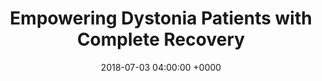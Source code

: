 ---
title: 'Empowering Dystonia Patients with Complete Recovery'
name: "fariastechnique"
night_header: false
night_footer: true
language: en
published: true
slug: "medical-treatment-website"
layout: pancakes
description: page description
date: 2018-07-03 04:00:00 +0000
tags: ["Web Experience", "Web Design", "Web Development"]
aliases:
stacks_hero:
  path: "helpers/work/hero.html"
  image: "images/cover.png"
  background_color: "#0F2349"
  client: "fariastechnique"
  logo_color: false
grid_item:
  client: "fariastechnique"
  featured: true
  featured_title: "We build complex web platforms for movement therapy."
  featured_caption: |
    As a long term partner, we’ve helped Dr. Joaquin Farias create a subscription-based online video platform for dystonia patients.
  weight: 2
  logo_color: true
  featured_width: "130%"
  featured_top: "8%"
  featured_left: "-5%"
  featured_m_left: "8%"
stacks:
- template: section-row-blocks
  id: overview
  class: padding-m-bottom v_c-center
  background_color: "#0F2349"
  background_image:
  rows:
  - template: include-row
    class: h_c-center v_c-center
    size: container
    cols:
    - template: block-column-builder
      size: '9'
      animate: fade-up
      duration: '400'
      elements:
      - template: element-title
        class: "color-white text-center"
        tag: h4
        title: Overview
      - template: element-title
        class: "color-white text-center"
        tag: h2
        title: "Natural therapy based on cutting edge research in neuroscience."
      - template: element-title
        class: "color-white text-center big-paragraph"
        tag: p
        title: "Focal Dystonia is a neurological condition which affects a muscle or group of muscles, causing involuntary muscular contractions and abnormal postures. As the 3rd most common neurological condition in the world, there is currently no medicinal cure for the hundreds of thousands of people affected by its symptoms. Dr. Joaquin Farias, a leading specialist treating dystonia using movement therapy, approached the Fullstack team with the challenge of creating a complete online dystonia recovery program. Our team was particularly excited about this project, as this would provide dystonia patients across the world with complete recovery, for the first time ever."
- template: section-row-blocks
  id: discovery
  class: padding-l v_c-center
  background_color: "#000000"
  background_image:
  rows:
  - template: include-row
    class: h_c-center v_c-center wrap
    size: container
    cols:
    - template: block-column-builder
      class: "padding-s-bottom"
      size: '9'
      animate: fade-up
      duration: '400'
      elements:
      - template: element-title
        class: "color-white text-center"
        tag: h4
        title: Discovery
      - template: element-title
        class: "color-white text-center"
        tag: h2
        title: "The goal: Easy access, a personal feel, and from anywhere in the world."
      - template: element-title
        class: "color-white text-center"
        tag: p
        title: |
          Dr. Farias’ revolutionary thinking behind the concepts of Dystonias and Focal Dystonia Treatment yielded success with over 2,000 patients worldwide. But with over 200,000 conditions in the US alone, he reached a crossroads: how could one person make a worldwide impact for Focal Dystonia sufferers? The answer would be surprisingly simple, yet difficult to accomplish: create an online subscription platform where patients across the globe could have easy access to the necessary tools to reach a full recovery, without losing the personal feel.
    - template: block-column-builder
      size: '9'
      animate: fade-up
      duration: '400'
      elements:
      - template: element-image
        class: center-image
        image: "images/old-web.png"
- template: section-row-blocks
  id: strategy
  class: padding-l v_c-center
  background_color: "#161616"
  background_image:
  rows:
  - template: include-row
    class: h_c-center v_c-center wrap
    size: container
    cols:
    - template: block-column-builder
      class: "padding-s-bottom"
      size: '9'
      animate: fade-up
      duration: '400'
      elements:
      - template: element-title
        class: "color-white text-center"
        tag: h4
        title: Strategy
      - template: element-title
        class: "color-white text-center"
        tag: h2
        title: "Tailored video-based programs for patients on life-long healing journeys."
      - template: element-title
        class: "color-white text-center"
        tag: p
        title: |
          We started with the information architecture of the platform. To ensure patients could navigate each program in a structured manner, we created a flexible hierarchy specifically designed to facilitate the long-term healing process. Because we were using video, it was inspired by the leading video streaming option today: Netflix. The result was then adjusted based on Dr. Farias’ unique experiences with thousands of patients worldwide,  as it has been proven to show results.
  - template: include-row
    class: h_c-center v_c-center wrap
    size: container
    cols:
    - template: block-column-builder
      size: '12'
      animate: fade-up
      duration: '400'
      elements:
      - template: element-image
        class: center-image
        image: "images/farias-info-architecture.png"
- template: section-row-blocks
  id: experience
  class: padding-l v_c-center
  background_color: "#ffffff"
  css:
  - rule: |
      .pb-html-block {
        display: grid;
        grid-template-rows: 1fr 1fr;
        height: 100%;
      }
  - rule: |
      .farias-icons {
        display: flex;
        flex-direction: row;
        align-items: center;
        margin-bottom: 20px;
      }
  - rule: |
      .fa-youtube {
        width: 59px;
        height: 41px;
      }
  - rule: |
      .fa-bell {
        width: 50px;
        height: 61px;
      }
  - rule: |
      .bell {
        position: relative;
        margin-right: 20px;
      }
  - rule: |
      .bell:after {
        content: '';
        position: absolute;
        top: .4875rem;
        right: .1825rem;
        display: block;
        width: .4375rem;
        height: .4375rem;
        border-radius: 50%;
        background: #d63e2b;
        width: .65rem;
        height: .65rem;
      }
    tablet:
      - rule: ".pb-html-block {display: none;}"
  rows:
  - template: include-row
    class: h_c-center v_c-center wrap
    size: container
    cols:
    - template: block-column-builder
      class: "padding-s-bottom"
      size: '9'
      animate: fade-up
      duration: '400'
      elements:
      - template: element-title
        class: "color-oil text-center"
        tag: h4
        title: Experience
      - template: element-title
        class: "color-oil text-center"
        tag: h2
        title: "Designing a familiar experience, focused on rehabilitation."
      - template: element-title
        class: "color-oil text-center"
        tag: p
        title: |
          Like any rehab program, Dr. Farias’ platform needed to be 100% focused on content & recovery. Our mission during the UX design process was to ensure that patients spend the least amount of time figuring out where things like notifications and videos can be found. The recovery process should feel familiar as possible, almost as if they were visiting Dr. Farias himself. 
  - template: include-row
    class: h_c-center break-tablet
    size: container
    cols:
    - template: block-column-builder
      size: '3'
      animate: fade-up
      duration: '400'
      elements:
      - template: element-code
        html: |
          <div>
          <div class="farias-icons">
          
          <div class="bell">
          <svg aria-hidden="true" focusable="false" data-prefix="fas" data-icon="bell" role="img" xmlns="http://www.w3.org/2000/svg" viewBox="0 0 448 512" class="svg-inline--fa fa-bell fa-w-14 fa-3x"><path fill="#0778C4" d="M224 512c35.32 0 63.97-28.65 63.97-64H160.03c0 35.35 28.65 64 63.97 64zm215.39-149.71c-19.32-20.76-55.47-51.99-55.47-154.29 0-77.7-54.48-139.9-127.94-155.16V32c0-17.67-14.32-32-31.98-32s-31.98 14.33-31.98 32v20.84C118.56 68.1 64.08 130.3 64.08 208c0 102.3-36.15 133.53-55.47 154.29-6 6.45-8.66 14.16-8.61 21.71.11 16.4 12.98 32 32.1 32h383.8c19.12 0 32-15.6 32.1-32 .05-7.55-2.61-15.27-8.61-21.71z" class=""></path></svg>
          </div>
          <svg aria-hidden="true" focusable="false" data-prefix="fab" data-icon="youtube" role="img" xmlns="http://www.w3.org/2000/svg" viewBox="0 0 576 512" class="svg-inline--fa fa-youtube fa-w-18 fa-3x"><path fill="#FF0000" d="M549.655 124.083c-6.281-23.65-24.787-42.276-48.284-48.597C458.781 64 288 64 288 64S117.22 64 74.629 75.486c-23.497 6.322-42.003 24.947-48.284 48.597-11.412 42.867-11.412 132.305-11.412 132.305s0 89.438 11.412 132.305c6.281 23.65 24.787 41.5 48.284 47.821C117.22 448 288 448 288 448s170.78 0 213.371-11.486c23.497-6.321 42.003-24.171 48.284-47.821 11.412-42.867 11.412-132.305 11.412-132.305s0-89.438-11.412-132.305zm-317.51 213.508V175.185l142.739 81.205-142.739 81.201z" class=""></path></svg>
          </div>
          <p><strong>Familiar User Interface</strong></p>
          <p>The UI design was heavily inspired by popular platforms such as Facebook & YouTube, in order for it it to feel familiar and intuitive to new users.</p>
          </div>
          <div>
          <p><strong>Familiar Regimen</strong></p>
          <p>The recovery courses were marked with individual colors resembling a pill organizer. This ensures each patient has a simple daily schedule, while getting the proper dosage of each program pillar.</p>
          </div>
    - template: block-column-builder
      size: '9'
      animate: fade-up
      duration: '400'
      elements:
      - template: element-image
        class: center-image
        image: "images/farias-dashboard-wireframe.png"
- template: section-row-blocks
  id: experience
  class: padding-l v_c-center
  background_color: "#EFEFEF"
  background_image:
  rows:
  - template: include-row
    class: h_c-center v_c-center wrap
    size: container
    cols:
    - template: block-column-builder
      size: '9'
      class: "padding-xs-bottom"
      animate: fade-up
      duration: '400'
      elements:
      - template: element-title
        class: "color-oil text-center"
        tag: h4
        title: Design
      - template: element-title
        class: "color-oil text-center"
        tag: h2
        title: "Inspiring each user, daily."
      - template: element-title
        class: "color-oil text-center"
        tag: p
        title: |
          Enrollment made simple with an enticingly visual experience. Since there was such great imagery & video from the beginning of the process, we focused on designing pages that would do the media-heavy content justice in whatever context it is being showcased – from larger retina displays, down to smartphones.
    - template: block-column-builder
      size: '12'
      animate: fade-up
      duration: '400'
      elements:
      - template: element-image
        class: center-image fullwidth-img
        image: "images/Farias-homepage.png"
  - template: include-row
    class: h_c-center v_c-space-between break-tablet
    size: fullwidth
    css:
    - rule: ".img-first {margin-left: -20%}"
    - rule: ".img-last {margin-left: 20%}"
    cols:
    - template: block-column-builder
      size: '6'
      animate: fade-up
      duration: '400'
      elements:
      - template: element-image
        class: center-image img-first
        image: "images/farias-plan.png"
    - template: block-column-builder
      size: '6'
      animate: fade-up
      duration: '400'
      elements:
      - template: element-image
        class: center-image img-last
        image: "images/farias-payment.png"
  - template: include-row
    class: h_c-center v_c-center wrap padding-m-bottom
    size: container
    cols:
    - template: block-column-builder
      size: '9'
      animate: fade-up
      duration: '400'
      elements:
      - template: element-title
        class: "color-oil text-center"
        tag: h2
        title: "A welcoming patient experience."
      - template: element-title
        class: "color-oil text-center"
        tag: p
        title: |
          The patient homepage is a place to explore a variety of tools designed to help patients improve the way they move, feel, and perceive the world around them.
  - template: include-row
    class: h_c-center v_c-center wrap
    size: container-large
    cols: 
    - template: block-column-builder
      size: '12'
      animate: fade-up
      duration: '400'
      elements:
      - template: element-image
        class: center-image
        image: "images/farias-dashboard.png"  
  - template: include-row
    class: h_c-center v_c-center wrap
    size: fullwidth
    css:
    - rule: ".pullUp {margin-top: -10%;}"
    cols:
    - template: block-column-builder
      size: '3'
      animate: fade-up
      duration: '400'
      elements:
      - template: element-title
        class: "color-oil text-center"
        tag: h2
        title: "Fit for on the go."
      - template: element-title
        class: "color-oil text-center"
        tag: p
        title: |
          Created to be device agnostic, the platform scales well from mobile device to desktop.
    - template: block-column-builder
      class: "pullUp"
      size: '12'
      animate: fade-up
      duration: '400'
      elements:
      - template: element-image
        class: center-image fullwidth-img
        image: "images/Farias-responsive.png"
- template: section-row-blocks
  id: development
  class: padding-xl-bottom padding-xl-top v_c-center
  background_color: "#000000"
  background_image:
  scripts:
  - src: "js/work/cards.js"
  rows:
  - template: include-row
    class: h_c-center v_c-center wrap padding-m-bottom
    size: container
    cols:
    - template: block-column-builder
      size: '10'
      animate: fade-up
      duration: '400'
      offset: 0
      elements:
      - template: element-title
        class: "color-white text-center"
        tag: h4
        title: Development
      - template: element-title
        class: "color-white text-center"
        tag: h1
        title: Building an integrated platform.
      - template: element-title
        class: "color-white text-center"
        tag: p
        title: |
          While the patient experience was our main focus, it was just as important for us to allow a smooth administrative experience. From adding new programs to content protection, managing subscriptions and users, it’s all inclusive.
  - template: include-row
    class: h_c-space-between v_c-start wrap padding-m-bottom cards
    size: container
    css:
    - rule: ".card-block-text {padding: 10% 16%;}"
    - rule: ".cards .col-6 .pb-html-block:last-child {margin-bottom: 0px;}"
    - rule: "img {width: auto;margin-left: auto;margin-right: auto;padding-top: 55px;}"
    - rule: ".col-6 {flex-basis: calc(50% - 20px);}"
    - rule: ".col-6 .elements-wrapper .pb-html-block {background-color: #0f0f0f;margin-bottom: 40px;}"
    cols:
    - template: block-column-builder
      size: '6'
      animate: none
      elements:
      - template: element-code
        html: |
          <img src="/images/farias-facebook.png">
          <div class="card-block-text"><img class="card-logo-img margin-s-bottom" src="/images/facebook.png"><h6 class="text-center color-white"><span style="font-weight: 800">Secure Login, Simple Account Setup, Spam-Free Commenting</span></h6><div class="text-center color-white"><p>We integrated Facebook deep within the platform to allow users to easily setup their account during setup, securely login when returning, and connect with others in the community while going through their recovery process. </p></div></div>
      - template: element-code
        html: |
          <img src="/images/farias-wordpress.png">
          <div class="card-block-text"><img class="card-logo-img margin-s-bottom" src="/images/wordpress-logo-white.png"><h6 class="text-center color-white"><span style="font-weight: 800">Flexible & Scalable Content Management System</span></h6><div class="text-center color-white"><p>We built the entire platform on Wordpress because of its simple, extensible user interface. Its open ecosytem allows for easy maintenance, management. Additions such as a discussion forum,  blog, and event management features can be easily added, all of which will be added in 2019. </p></div></div>
    - template: block-column-builder
      size: '6'
      animate: none
      elements:
      - template: element-code
        html: |
          <img src="/images/farias-vimeo.png">
          <div class="card-block-text"><img class="card-logo-img margin-s-bottom" src="/images/vimeo.png"><h6 class="text-center color-white"><span style="font-weight: 800">Smooth and Secure Video Streaming</span></h6><div class="text-center color-white"><p>We integrated Vimeo to ensure each video would be responsive and performant even under high traffic. Videos are easily imported into the platform for the creation of new classes. They are a breeze to view from anywhere, on any device.</p></div></div>
      - template: element-code
        html: |
          <img src="/images/farias-stripe.png">
          <div class="card-block-text"><img class="card-logo-img margin-s-bottom" src="/images/stripe.png"><h6 class="text-center color-white"><span style="font-weight: 800">Ultra Secure Individual and Recurring Transactions</span></h6><div class="text-center color-white"><p>We integrated Stripe to ensure any transactions made on the platform are as secure as possible. From the front-end, users can pay monthly or yearly. From the back-end, Dr. Farias can easily manage payments and get real-time reporting on the subscription revenue.</p></div></div>
- template: section-row-blocks
  id: process
  class: padding-l-top v_c-center
  background_color: "#ffffff"
  background_image:
  rows:
  - template: include-row
    class: h_c-center v_c-center wrap padding-m-bottom
    size: container
    cols:
    - template: block-column-builder
      size: '8'
      animate: fade-up
      duration: '400'
      elements:
      - template: element-title
        class: "color-oil text-center"
        tag: h4
        title: Process
      - template: element-title
        class: "color-oil text-center"
        tag: h2
        title: "An incredible partnership."
      - template: element-title
        class: "color-oil text-center"
        tag: p
        title: |
          From kickoff to launch to management, Fullstack has worked side-by-side with Dr. Farias to bring the entire program experience to life.
  - template: include-row
    class: h_c-center v_c-center wrap
    size: fullwidth
    cols:
    - template: block-column-builder
      size: '12'
      animate: fade-up
      duration: '400'
      elements:
      - template: element-image
        class: center-image fullwidth-img
        image: "images/farias-fsd-partnership.jpg"
- template: section-row-blocks
  id: results
  class: padding-xl-bottom padding-xl-top v_c-center
  background_color: "#0F2349"
  rows:
  - template: include-row
    class: h_c-space-between v_c-center wrap
    size: container
    cols:
    - template: block-column-builder
      size: '8'
      animate: fade-up
      duration: '400'
      offset: 0
      elements:
      - template: element-code
        html: |
          <h4 class="text-left color-white subtitle">Results</h4>
          <h2 class="text-left color-white">Global acclaim.</h2>
          <div class="text-align-left color-white"><p>With this new web platform, dystonia patients across the world now have access to everything they need to fully recover in just one place: information, training, and community.</p><p>From specific exercises for every form of dystonia, to a diet to reduce symptoms, including exclusive dance choreographies, tai-chi forms, or meditation exercises, patients can find all the information they need at just the click of a button. And with the community forum launching in 2019, patients will be able to learn & communicate with other patients around the world.</p><p class="flex justify-children-start align-children-start padding-m-bottom"><a class="color-white strip-underline flex hover-right" target="_blank" href="https://dystoniarecoveryprogram.com/"><strong>Visit Website</strong> <svg class="color-white" version="1.1" id="Layer_1" xmlns="http://www.w3.org/2000/svg" xmlns:xlink="http://www.w3.org/1999/xlink" x="0px" y="0px" width="32px" height="32px" viewBox="0 0 64 64" enable-background="new 0 0 64 64" xml:space="preserve">
          <g>
          <line fill="none" stroke="#ffffff" stroke-width="2" stroke-miterlimit="10" x1="0" y1="32" x2="63" y2="32"></line>
          </g>
          <polyline fill="none" stroke="#ffffff" stroke-width="2" stroke-linejoin="bevel" stroke-miterlimit="10" points="54,41 63,32 
                            54,23 "></polyline>
          </svg></a>
          </p></div>
---